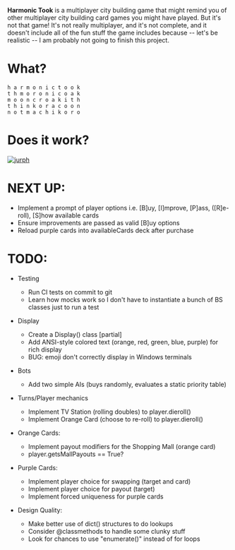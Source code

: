 **Harmonic Took** is a multiplayer city building game that might remind you of other multiplayer city building card games you might have played. But it's not that game! It's not really multiplayer, and it's not complete, and it doesn't include all of the fun stuff the game includes because -- let's be realistic -- I am probably not going to finish this project. 

# What?
`h a r m o n i c t o o k`   
`t h m o r o n i c o a k`   
`m o o n c r o a k i t h`   
`t h i n k o r a c o o n`   
`n o t m a c h i k o r o`   

# Does it work? 
[![jurph](https://circleci.com/gh/jurph/harmonictook-main.svg?style=shield)](https://app.circleci.com/pipelines/github/Jurph/harmonictook)

# NEXT UP: 

- Implement a prompt of player options i.e. [B]uy, [I]mprove, [P]ass, ([R]e-roll), [S]how available cards
- Ensure improvements are passed as valid [B]uy options
- Reload purple cards into availableCards deck after purchase 

# TODO: 

- Testing
    - Run CI tests on commit to git
    - Learn how mocks work so I don't have to instantiate a bunch of BS classes just to run a test 
  
- Display
    - Create a Display() class [partial]
    - Add ANSI-style colored text (orange, red, green, blue, purple) for rich display
    - BUG: emoji don't correctly display in Windows terminals

- Bots
    - Add two simple AIs (buys randomly, evaluates a static priority table)
    
- Turns/Player mechanics
    - Implement TV Station (rolling doubles) to player.dieroll()
    - Implement Orange Card (choose to re-roll) to player.dieroll()

- Orange Cards:
    - Implement payout modifiers for the Shopping Mall (orange card) 
    - player.getsMallPayouts == True?
    
- Purple Cards:
    - Implement player choice for swapping (target and card)
    - Implement player choice for payout (target)
    - Implement forced uniqueness for purple cards

- Design Quality:
    - Make better use of dict() structures to do lookups 
    - Consider @classmethods to handle some clunky stuff 
    - Look for chances to use "enumerate()" instead of for loops
